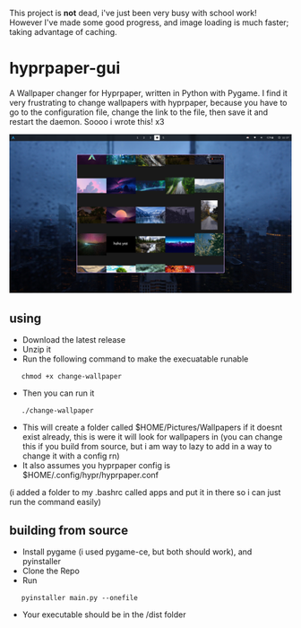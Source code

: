 This project is **not** dead, i've just been very busy with school work! However I've made some good progress, and image loading is much faster; taking advantage of caching.

# hyprpaper-gui
A Wallpaper changer for Hyprpaper, written in Python with Pygame. I find it very frustrating to change wallpapers with hyprpaper, because you have to go to the configuration file, change the link to the file, then save it and restart the daemon. Soooo i wrote this! x3

 ![example](https://github.com/aexyzk/hyprpaper-gui/blob/main/examples/example.png?raw=true)

## using
 - Download the latest release
 - Unzip it
 - Run the following command to make the execuatable runable
 ```
    chmod +x change-wallpaper
 ```
 - Then you can run it
 ```
    ./change-wallpaper
 ```
 - This will create a folder called $HOME/Pictures/Wallpapers if it doesnt exist already, this is were it will look for wallpapers in (you can change this if you build from source, but i am way to lazy to add in a way to change it with a config rn)
 - It also assumes you hyprpaper config is $HOME/.config/hypr/hyprpaper.conf

 (i added a folder to my .bashrc called apps and put it in there so i can just run the command easily)

## building from source
 - Install pygame (i used pygame-ce, but both should work), and pyinstaller
 - Clone the Repo
 - Run
 ```
    pyinstaller main.py --onefile
 ```
 - Your executable should be in the /dist folder

